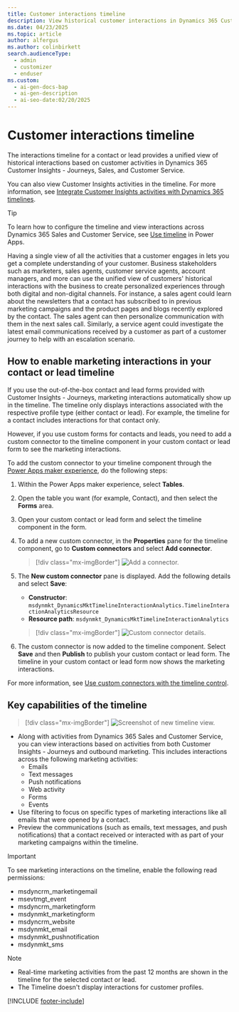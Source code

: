 ```yaml
---
title: Customer interactions timeline
description: View historical customer interactions in Dynamics 365 Customer Insights - Journeys. Learn how to configure the timeline for a unified view of activities.
ms.date: 04/23/2025
ms.topic: article
author: alfergus
ms.author: colinbirkett
search.audienceType:
  - admin
  - customizer
  - enduser
ms.custom:
  - ai-gen-docs-bap
  - ai-gen-description
  - ai-seo-date:02/20/2025
---
```


# Customer interactions timeline

The interactions timeline for a contact or lead provides a unified view of historical interactions based on customer activities in Dynamics 365 Customer Insights - Journeys, Sales, and Customer Service.

You can also view Customer Insights activities in the timeline. For more information, see [Integrate Customer Insights activities with Dynamics 365 timelines](/dynamics365/customer-insights/activities-in-d365-timeline).

> [!TIP]
> To learn how to configure the timeline and view interactions across Dynamics 365 Sales and Customer Service, see [Use timeline](/power-apps/user/add-activities) in Power Apps.

Having a single view of all the activities that a customer engages in lets you get a complete understanding of your customer. Business stakeholders such as marketers, sales agents, customer service agents, account managers, and more can use the unified view of customers' historical interactions with the business to create personalized experiences through both digital and non-digital channels. For instance, a sales agent could learn about the newsletters that a contact has subscribed to in previous marketing campaigns and the product pages and blogs recently explored by the contact. The sales agent can then personalize communication with them in the next sales call. Similarly, a service agent could investigate the latest email communications received by a customer as part of a customer journey to help with an escalation scenario.

## How to enable marketing interactions in your contact or lead timeline

If you use the out-of-the-box contact and lead forms provided with Customer Insights - Journeys, marketing interactions automatically show up in the timeline. The timeline only displays interactions associated with the respective profile type (either contact or lead). For example, the timeline for a contact includes interactions for that contact only.

However, if you use custom forms for contacts and leads, you need to add a custom connector to the timeline component in your custom contact or lead form to see the marketing interactions.

To add the custom connector to your timeline component through the [Power Apps maker experience](https://make.powerapps.com/), do the following steps: 

1. Within the Power Apps maker experience, select **Tables**. 
1. Open the table you want (for example, Contact), and then select the **Forms** area.
1. Open your custom contact or lead form and select the timeline component in the form.
1. To add a new custom connector, in the **Properties** pane for the timeline component, go to **Custom connectors** and select **Add connector**.
    
    > [!div class="mx-imgBorder"]
    > ![Add a connector.](media/real-time-marketing-add-custom-connector.png "Add a connector")

1. The **New custom connector** pane is displayed. Add the following details and select **Save**:
    - **Constructor**: `msdynmkt_DynamicsMktTimelineInteractionAnalytics.TimelineInteractionAnalyticsResource`
    - **Resource path**: `msdynmkt_DynamicsMktTimelineInteractionAnalytics`

    > [!div class="mx-imgBorder"]
    > ![Custom connector details.](media/real-time-marketing-connector-details.png "Custom connector details")

1. The custom connector is now added to the timeline component. Select **Save** and then **Publish** to publish your custom contact or lead form. The timeline in your custom contact or lead form now shows the marketing interactions.

For more information, see [Use custom connectors with the timeline control](/power-apps/maker/model-driven-apps/custom-connectors-timeline-control).

## Key capabilities of the timeline

> [!div class="mx-imgBorder"]
> ![Screenshot of new timeline view.](media/whats-new-timelineview.png "Screenshot of new timeline view")

- Along with activities from Dynamics 365 Sales and Customer Service, you can view interactions based on activities from both Customer Insights - Journeys and outbound marketing. This includes interactions across the following marketing activities:
    - Emails
    - Text messages
    - Push notifications
    - Web activity
    - Forms
    - Events
- Use filtering to focus on specific types of marketing interactions like all emails that were opened by a contact.
- Preview the communications (such as emails, text messages, and push notifications) that a contact received or interacted with as part of your marketing campaigns within the timeline.

> [!IMPORTANT]
> To see marketing interactions on the timeline, enable the following read permissions:
>
> -	msdyncrm_marketingemail
> -	msevtmgt_event
> -	msdyncrm_marketingform
> -	msdynmkt_marketingform
> -	msdyncrm_website
> -	msdynmkt_email
> -	msdynmkt_pushnotification
> -	msdynmkt_sms

> [!NOTE]
> - Real-time marketing activities from the past 12 months are shown in the timeline for the selected contact or lead.
> - The Timeline doesn't display interactions for customer profiles.

[!INCLUDE [footer-include](./includes/footer-banner.md)]
